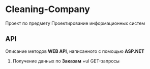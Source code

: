 # Cleaning-Company
Проект по предмету Проектирование информационных систем


## API
Описание методов **WEB API**, написанного с помощью **ASP.NET**

1. Получение данных по **Заказам**
  +ul GET-запросы 
